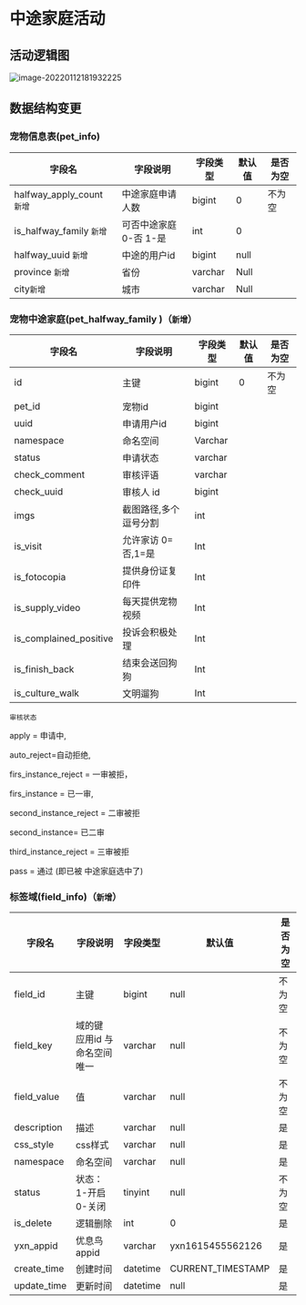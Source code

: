 # 中途家庭活动

## 活动逻辑图

![image-20220112181932225](http://img.alicbin.com/img/20220112181932.png)

## 数据结构变更

### 宠物信息表(pet_info)

| 字段名                     | 字段说明                | 字段类型 | 默认值 | 是否为空 |
| -------------------------- | ----------------------- | -------- | ------ | -------- |
| halfway_apply_count `新增` | 中途家庭申请人数        | bigint   | 0      | 不为空   |
| is_halfway_family `新增`   | 可否中途家庭  0-否 1-是 | int      | 0      |          |
| halfway_uuid `新增`        | 中途的用户id            | bigint   | null   |          |
| province `新增`            | 省份                    | varchar  | Null   |          |
| city`新增`                 | 城市                    | varchar  | Null   |          |

###  

### 宠物中途家庭(pet_halfway_family )（`新增`）

| 字段名                 | 字段说明              | 字段类型 | 默认值 | 是否为空 |
| ---------------------- | --------------------- | -------- | ------ | -------- |
| id                     | 主键                  | bigint   | 0      | 不为空   |
| pet_id                 | 宠物id                | bigint   |        |          |
| uuid                   | 申请用户id            | bigint   |        |          |
| namespace              | 命名空间              | Varchar  |        |          |
| status                 | 申请状态              | varchar  |        |          |
| check_comment          | 审核评语              | varchar  |        |          |
| check_uuid             | 审核人 id             | bigint   |        |          |
| imgs                   | 截图路径,多个逗号分割 | int      |        |          |
| is_visit               | 允许家访  0=否,1=是   | Int      |        |          |
| is_fotocopia           | 提供身份证复印件      | Int      |        |          |
| is_supply_video        | 每天提供宠物视频      | Int      |        |          |
| is_complained_positive | 投诉会积极处理        | Int      |        |          |
| is_finish_back         | 结束会送回狗狗        | Int      |        |          |
| is_culture_walk        | 文明遛狗              | Int      |        |          |

`审核状态` 

apply = 申请中,

auto_reject=自动拒绝,

firs_instance_reject = 一审被拒，

firs_instance = 已一审,

second_instance_reject = 二审被拒

second_instance= 已二审 

third_instance_reject = 三审被拒

pass = 通过    (即已被 中途家庭选中了)



### 标签域(field_info)（`新增`）
| 字段名      | 字段说明                     | 字段类型 | 默认值            | 是否为空 |
| ----------- | ---------------------------- | -------- | ----------------- | -------- |
| field_id    | 主键                         | bigint   | null              | 不为空   |
| field_key   | 域的键 应用id 与命名空间唯一 | varchar  | null              | 不为空   |
| field_value | 值                           | varchar  | null              | 不为空   |
| description | 描述                         | varchar  | null              | 是       |
| css_style   | css样式                      | varchar  | null              | 是       |
| namespace   | 命名空间                     | varchar  | null              | 是       |
| status      | 状态：1-开启  0-关闭         | tinyint  | null              | 不为空   |
| is_delete   | 逻辑删除                     | int      | 0                 | 是       |
| yxn_appid   | 优息鸟appid                  | varchar  | yxn1615455562126  | 是       |
| create_time | 创建时间                     | datetime | CURRENT_TIMESTAMP | 是       |
| update_time | 更新时间                     | datetime | null              | 是       |



   